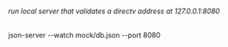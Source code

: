 ###### run local server that validates a directv address at 127.0.0.1:8080

json-server --watch mock/db.json --port 8080


